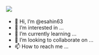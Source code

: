 ![](https://hit.yhype.me/github/profile?user_id=99590816)
---
- 👋 Hi, I’m @esahin63
- 👀 I’m interested in ...
- 🌱 I’m currently learning ...
- 💞️ I’m looking to collaborate on ...
- 📫 How to reach me ...

<!---
esahin63/esahin63 is a ✨ special ✨ repository because its `README.md` (this file) appears on your GitHub profile.
You can click the Preview link to take a look at your changes.
--->

